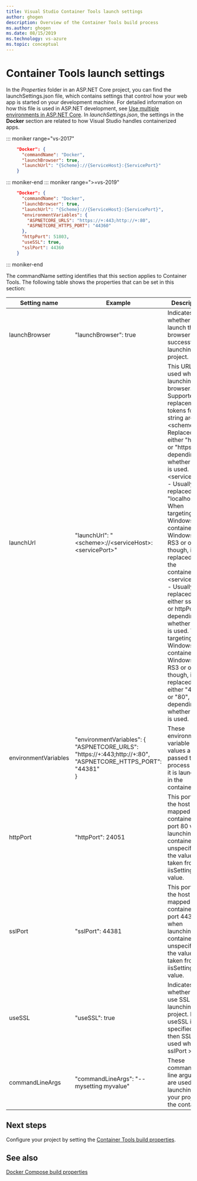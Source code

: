 ```yaml
---
title: Visual Studio Container Tools launch settings
author: ghogen
description: Overview of the Container Tools build process
ms.author: ghogen
ms.date: 08/15/2019
ms.technology: vs-azure
ms.topic: conceptual
---
```

# Container Tools launch settings

In the *Properties* folder in an ASP.NET Core project, you can find the launchSettings.json file, which contains settings that control how your web app is started on your development machine. For detailed information on how this file is used in ASP.NET development, see [Use multiple environments in ASP.NET Core](/aspnet/core/fundamentals/environments?view=aspnetcore-2.2). In *launchSettings.json*, the settings in the **Docker** section are related to how Visual Studio handles containerized apps.

::: moniker range="vs-2017"
```json
    "Docker": {
      "commandName": "Docker",
      "launchBrowser": true,
      "launchUrl": "{Scheme}://{ServiceHost}:{ServicePort}"
    }
```

::: moniker-end
::: moniker range=">=vs-2019"

```json
    "Docker": {
      "commandName": "Docker",
      "launchBrowser": true,
      "launchUrl": "{Scheme}://{ServiceHost}:{ServicePort}",
      "environmentVariables": {
        "ASPNETCORE_URLS": "https://+:443;http://+:80",
        "ASPNETCORE_HTTPS_PORT": "44360"
      },
      "httpPort": 51803,
      "useSSL": true,
      "sslPort": 44360
    }
```

::: moniker-end

The commandName setting identifies that this section applies to Container Tools. The following table shows the properties that can be set in this section:

|Setting name|Example|Description|
|------------|---------|---------------|
|launchBrowser|"launchBrowser": true|Indicates whether to launch the browser after successfully launching the project.|
|launchUrl|"launchUrl": "\<scheme>://\<serviceHost>:\<servicePort>"|This URL is used when launching the browser.  Supported replacement tokens for this string are:<br>   \<scheme> - Replaced with either "http" or "https" depending on whether SSL is used.<br>   \<serviceHost> - Usually replaced with "localhost". When targeting Windows containers on Windows 10 RS3 or older, though, it is replaced with the container's IP.<br>   \<servicePort> - Usually replaced with either sslPort or httpPort, depending on whether SSL is used.  When targeting Windows containers on Windows 10 RS3 or older, though, it is replaced with either "443" or "80", depending on whether SSL is used.|
|environmentVariables|"environmentVariables": {<br>    "ASPNETCORE_URLS": "https://+:443;http://+:80",<br>    "ASPNETCORE_HTTPS_PORT": "44381"<br>}|These environment variable values are passed to the process when it is launched in the container.|
|httpPort|"httpPort": 24051|This port on the host is mapped to the container's port 80 when launching the container.  If unspecified, the value is taken from the iisSettings value.|
|sslPort|"sslPort": 44381|This port on the host is mapped to the container's port 443 when launching the container.  If unspecified, the value is taken from the iisSettings value.|
|useSSL|"useSSL": true|Indicates whether to use SSL when launching the project.  If useSSL is not specified, then SSL is used when sslPort > 0.
|commandLineArgs|"commandLineArgs": "--mysetting myvalue"|These command-line arguments are used when launching your project in the container.|

## Next steps

Configure your project by setting the [Container Tools build properties](container-msbuild-properties.md).

## See also

[Docker Compose build properties](docker-compose-properties.md)
